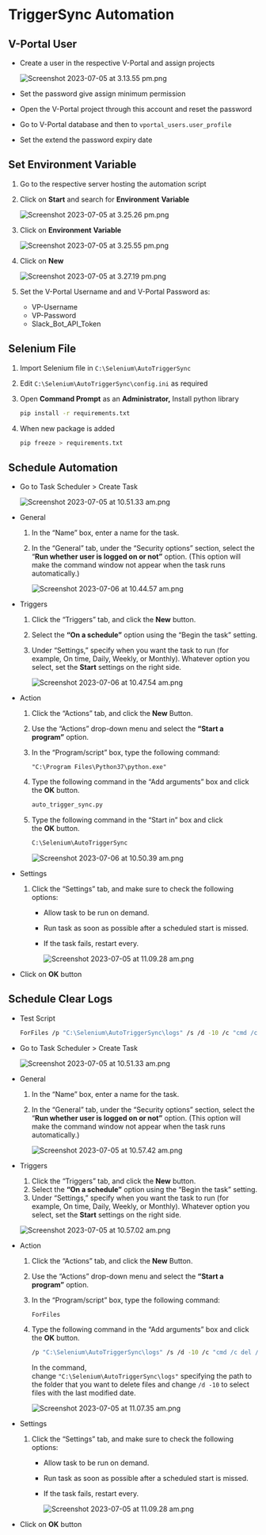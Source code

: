# TriggerSync Automation

## V-Portal User

- Create a user in the respective V-Portal and assign projects
    
    ![Screenshot 2023-07-05 at 3.13.55 pm.png](ATS_Image/Screenshot_2023-07-05_at_3.13.55_pm.png)
    
- Set the password give assign minimum permission
- Open the V-Portal project through this account and reset the password
- Go to V-Portal database and then to `vportal_users.user_profile`
- Set the extend the password expiry date

## Set Environment Variable

1. Go to the respective server hosting the automation script
2. Click on **Start** and search for **Environment** **Variable**
    
    ![Screenshot 2023-07-05 at 3.25.26 pm.png](ATS_Image/Screenshot_2023-07-05_at_3.25.26_pm.png)
    
3. Click on **Environment** **Variable**
    
    ![Screenshot 2023-07-05 at 3.25.55 pm.png](ATS_Image/Screenshot_2023-07-05_at_3.25.55_pm.png)
    
4. Click on **New**
    
    ![Screenshot 2023-07-05 at 3.27.19 pm.png](ATS_Image/Screenshot_2023-07-05_at_3.27.19_pm.png)
    
5. Set the V-Portal Username and and V-Portal Password as:
    - VP-Username
    - VP-Password
    - Slack_Bot_API_Token

## Selenium File

1. Import Selenium file in `C:\Selenium\AutoTriggerSync`
2. Edit `C:\Selenium\AutoTriggerSync\config.ini` as required
3. Open **Command Prompt** as an **Administrator,** Install python library
    
    ```bash
    pip install -r requirements.txt
    ```
    
4. When new package is added
    
    ```bash
    pip freeze > requirements.txt
    ```
    

## Schedule Automation

- Go to Task Scheduler > Create Task
    
    ![Screenshot 2023-07-05 at 10.51.33 am.png](ATS_Image/Screenshot_2023-07-05_at_10.51.33_am.png)
    
- General
    1. In the “Name” box, enter a name for the task.
    2. In the “General” tab, under the “Security options” section, select the “**Run whether user is logged on or not”** option. (This option will make the command window not appear when the task runs automatically.)
        
        ![Screenshot 2023-07-06 at 10.44.57 am.png](ATS_Image/Screenshot_2023-07-06_at_10.44.57_am.png)
        
- Triggers
    1. Click the “Triggers” tab, and click the **New** button.
    2. Select the **“On a schedule”** option using the “Begin the task” setting.
    3. Under “Settings,” specify when you want the task to run (for example, On time, Daily, Weekly, or Monthly). Whatever option you select, set the **Start** settings on the right side.
        
        ![Screenshot 2023-07-06 at 10.47.54 am.png](ATS_Image/Screenshot_2023-07-06_at_10.47.54_am.png)
        
- Action
    1. Click the “Actions” tab, and click the **New** Button.
    2. Use the “Actions” drop-down menu and select the **“Start a program”** option.
    3. In the “Program/script” box, type the following command:
        
        ```
        "C:\Program Files\Python37\python.exe"
        ```
        
    4. Type the following command in the “Add arguments” box and click the **OK** button.
        
        ```bash
        auto_trigger_sync.py
        ```
        
    5. Type the following command in the “Start in” box and click the **OK** button.
        
        ```bash
        C:\Selenium\AutoTriggerSync
        ```
        
        ![Screenshot 2023-07-06 at 10.50.39 am.png](ATS_Image/Screenshot_2023-07-06_at_10.50.39_am.png)
        
- Settings
    1. Click the “Settings” tab, and make sure to check the following options:
        - Allow task to be run on demand.
        - Run task as soon as possible after a scheduled start is missed.
        - If the task fails, restart every.
            
            ![Screenshot 2023-07-05 at 11.09.28 am.png](ATS_Image/Screenshot_2023-07-05_at_11.09.28_am.png)
            
- Click on **OK** button

## Schedule Clear Logs

- Test Script
    
    ```bash
    ForFiles /p "C:\Selenium\AutoTriggerSync\logs" /s /d -10 /c "cmd /c del /q @file"
    ```
    
- Go to Task Scheduler > Create Task
    
    ![Screenshot 2023-07-05 at 10.51.33 am.png](ATS_Image/Screenshot_2023-07-05_at_10.51.33_am.png)
    
- General
    1. In the “Name” box, enter a name for the task.
    2. In the “General” tab, under the “Security options” section, select the “**Run whether user is logged on or not”** option. (This option will make the command window not appear when the task runs automatically.)
        
        ![Screenshot 2023-07-05 at 10.57.42 am.png](ATS_Image/Screenshot_2023-07-05_at_10.57.42_am.png)
        
- Triggers
    1. Click the “Triggers” tab, and click the **New** button.
    2. Select the **“On a schedule”** option using the “Begin the task” setting.
    3. Under “Settings,” specify when you want the task to run (for example, On time, Daily, Weekly, or Monthly). Whatever option you select, set the **Start** settings on the right side.
    
    ![Screenshot 2023-07-05 at 10.57.02 am.png](ATS_Image/Screenshot_2023-07-05_at_10.57.02_am.png)
    
- Action
    1. Click the “Actions” tab, and click the **New** Button.
    2. Use the “Actions” drop-down menu and select the **“Start a program”** option.
    3. In the “Program/script” box, type the following command:
        
        ```
        ForFiles
        ```
        
    4. Type the following command in the “Add arguments” box and click the **OK** button.
        
        ```bash
        /p "C:\Selenium\AutoTriggerSync\logs" /s /d -10 /c "cmd /c del /q @file"
        ```
        
        In the command, change `"C:\Selenium\AutoTriggerSync\logs"` specifying the path to the folder that you want to delete files and change `/d -10` to select files with the last modified date.
        
        ![Screenshot 2023-07-05 at 11.07.35 am.png](ATS_Image/Screenshot_2023-07-05_at_11.07.35_am.png)
        
- Settings
    1. Click the “Settings” tab, and make sure to check the following options:
        - Allow task to be run on demand.
        - Run task as soon as possible after a scheduled start is missed.
        - If the task fails, restart every.
            
            ![Screenshot 2023-07-05 at 11.09.28 am.png](ATS_Image/Screenshot_2023-07-05_at_11.09.28_am.png)
            
- Click on **OK** button